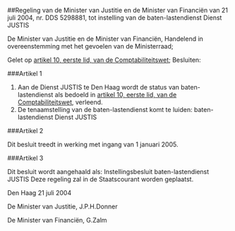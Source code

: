 <meta http-equiv='Content-Type' content='text/html; charset=utf-8' />

##Regeling van de Minister van Justitie en de Minister van Financiën van 21 juli 2004, nr. DDS 5298881, tot instelling van de baten-lastendienst Dienst JUSTIS

De Minister van Justitie en de Minister van Financiën,
Handelend in overeenstemming met het gevoelen van de Ministerraad;

Gelet op [artikel 10, eerste lid, van de Comptabiliteitswet](../../../../../wet/comptabiliteitswet/BWBR0003075/README.md);
Besluiten:

###Artikel 1 

1. Aan de Dienst JUSTIS te Den Haag wordt de status van baten-lastendienst als bedoeld in [artikel 10, eerste lid, van de Comptabiliteitswet](../../../../../wet/comptabiliteitswet/BWBR0003075/README.md), verleend.
2. De tenaamstelling van de baten-lastendienst komt te luiden: baten-lastendienst Dienst JUSTIS

###Artikel 2 

Dit besluit treedt in werking met ingang van 1 januari 2005.

###Artikel 3 

Dit besluit wordt aangehaald als: Instellingsbesluit baten-lastendienst JUSTIS
Deze regeling zal in de Staatscourant worden geplaatst.

Den Haag
21 juli 2004

De 
Minister van Justitie, 
J.P.H.Donner

De 
Minister van Financiën, 
G.Zalm
